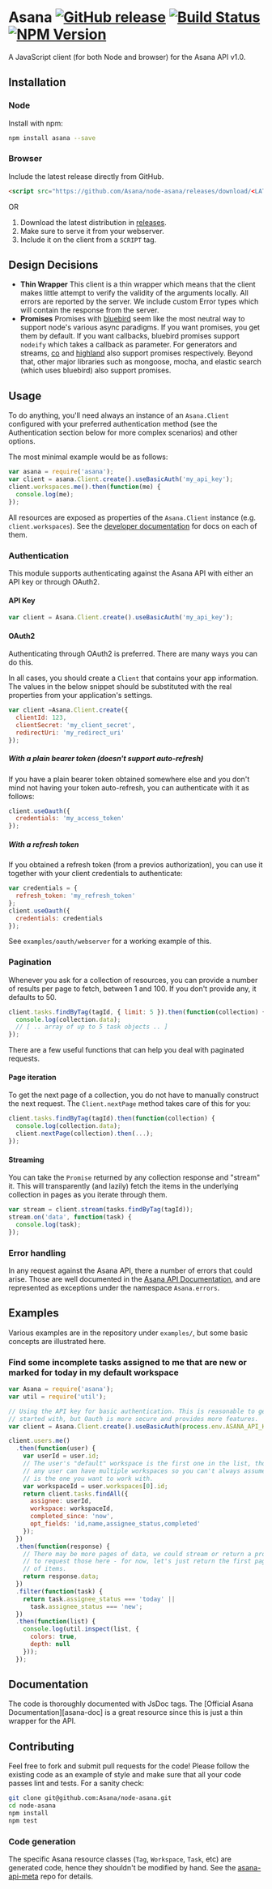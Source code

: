 # Asana [![GitHub release](https://img.shields.io/github/release/asana/node-asana.svg)]() [![Build Status][travis-image]][travis-url] [![NPM Version][npm-image]][npm-url]

A JavaScript client (for both Node and browser) for the Asana API v1.0.

## Installation

### Node

Install with npm:

```sh
npm install asana --save
```

### Browser

Include the latest release directly from GitHub.

```html
<script src="https://github.com/Asana/node-asana/releases/download/<LATEST_RELEASE>/asana-min.js"></script>
```

OR

1. Download the latest distribution in [releases](https://github.com/Asana/node-asana/releases).
2. Make sure to serve it from your webserver.
3. Include it on the client from a `SCRIPT` tag.

## Design Decisions

- **Thin Wrapper** This client is a thin wrapper which means that the client
  makes little attempt to verify the validity of the arguments locally. All errors
  are reported by the server. We include custom Error types which will contain
  the response from the server.
- **Promises** Promises with [bluebird][bluebird] seem like the most neutral way
  to support node's various async paradigms. If you want promises, you get them 
  by default. If you want callbacks, bluebird promises support `nodeify` which
  takes a callback as parameter. For generators and streams, [co][co] and
  [highland][highland] also support promises respectively. Beyond that, other
  major libraries such as mongoose, mocha, and elastic search (which uses 
  bluebird) also support promises.

## Usage

To do anything, you'll need always an instance of an `Asana.Client` configured
with your preferred authentication method (see the Authentication section below
for more complex scenarios) and other options.

The most minimal example would be as follows:

```js
var asana = require('asana');
var client = asana.Client.create().useBasicAuth('my_api_key');
client.workspaces.me().then(function(me) {
  console.log(me);
});
```

All resources are exposed as properties of the `Asana.Client` instance (e.g. `client.workspaces`). See the [developer documentation][api-reference] for docs on each of them.

### Authentication

This module supports authenticating against the Asana API with either an API key or through OAuth2.

#### API Key

```js
var client = Asana.Client.create().useBasicAuth('my_api_key');
```

#### OAuth2

Authenticating through OAuth2 is preferred. There are many ways you can do this.

In all cases, you should create a `Client` that contains your app information. The values in the below snippet should be substituted with the real properties from your application's settings.

```js
var client =Asana.Client.create({
  clientId: 123,
  clientSecret: 'my_client_secret',
  redirectUri: 'my_redirect_uri'
});
```

##### With a plain bearer token (doesn't support auto-refresh)

If you have a plain bearer token obtained somewhere else and you don't mind not
having your token auto-refresh, you can authenticate with it as follows:

```js
client.useOauth({
  credentials: 'my_access_token'
});
```

##### With a refresh token

If you obtained a refresh token (from a previos authorization), you can use it together with your client
credentials to authenticate:

```js
var credentials = {
  refresh_token: 'my_refresh_token'
};
client.useOauth({
  credentials: credentials
});
```

See `examples/oauth/webserver` for a working example of this.

### Pagination

Whenever you ask for a collection of resources, you can provide a number of
results per page to fetch, between 1 and 100. If you don't provide any, it
defaults to 50.

```js
client.tasks.findByTag(tagId, { limit: 5 }).then(function(collection) {
  console.log(collection.data);
  // [ .. array of up to 5 task objects .. ]
});
```

There are a few useful functions that can help you deal with
paginated requests.

#### Page iteration

To get the next page of a collection, you do not have to manually construct the next request.
The `Client.nextPage` method takes care of this for you:

```js
client.tasks.findByTag(tagId).then(function(collection) {
  console.log(collection.data);
  client.nextPage(collection).then(...);
});
```

#### Streaming

You can take the `Promise` returned by any collection response and "stream" it.
This will transparently (and lazily) fetch the items in the underlying collection
in pages as you iterate through them.

```js
var stream = client.stream(tasks.findByTag(tagId));
stream.on('data', function(task) {
  console.log(task);
});
```

### Error handling

In any request against the Asana API, there a number of errors that could
arise. Those are well documented in the [Asana API Documentation][api-reference], and
are represented as exceptions under the namespace `Asana.errors`.


## Examples

Various examples are in the repository under `examples/`, but some basic
concepts are illustrated here.

### Find some incomplete tasks assigned to me that are new or marked for today in my default workspace

```js
var Asana = require('asana');
var util = require('util');

// Using the API key for basic authentication. This is reasonable to get
// started with, but Oauth is more secure and provides more features.
var client = Asana.Client.create().useBasicAuth(process.env.ASANA_API_KEY);

client.users.me()
  .then(function(user) {
    var userId = user.id;
    // The user's "default" workspace is the first one in the list, though
    // any user can have multiple workspaces so you can't always assume this
    // is the one you want to work with.
    var workspaceId = user.workspaces[0].id;
    return client.tasks.findAll({
      assignee: userId,
      workspace: workspaceId,
      completed_since: 'now',
      opt_fields: 'id,name,assignee_status,completed'
    });
  })
  .then(function(response) {
    // There may be more pages of data, we could stream or return a promise
    // to request those here - for now, let's just return the first page
    // of items.
    return response.data;
  })
  .filter(function(task) {
    return task.assignee_status === 'today' ||
      task.assignee_status === 'new';
  })
  .then(function(list) {
    console.log(util.inspect(list, {
      colors: true,
      depth: null
    }));
  });
```

## Documentation

The code is thoroughly documented with JsDoc tags. The 
[Official Asana Documentation][asana-doc] is a great resource since this is 
just a thin wrapper for the API.

## Contributing

Feel free to fork and submit pull requests for the code! Please follow the
existing code as an example of style and make sure that all your code passes
lint and tests. For a sanity check:

```sh
git clone git@github.com:Asana/node-asana.git
cd node-asana
npm install
npm test
```

### Code generation

The specific Asana resource classes (`Tag`, `Workspace`, `Task`, etc) are
generated code, hence they shouldn't be modified by hand. See the [asana-api-meta][meta] repo for details.

[travis-url]: http://travis-ci.org/Asana/node-asana
[travis-image]: http://img.shields.io/travis/Asana/node-asana.svg?style=flat-square

[npm-url]: https://www.npmjs.org/package/asana
[npm-image]: http://img.shields.io/npm/v/asana.svg?style=flat-square

[bluebird]: https://github.com/petkaantonov/bluebird
[co]: https://github.com/visionmedia/co
[highland]: http://highlandjs.org/

[meta]: https://github.com/Asana/asana-api-meta
[api-docs]: https://asana.com/developers
[api-reference]: https://asana.com/developers/api-reference
[io]: https://asana.com/developers/documentation/getting-started/input-output-options
